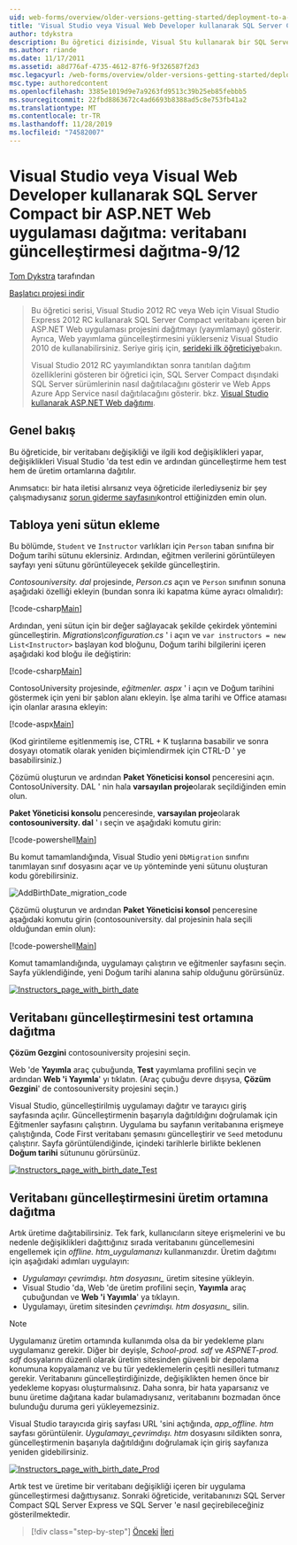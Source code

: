 ```yaml
---
uid: web-forms/overview/older-versions-getting-started/deployment-to-a-hosting-provider/deployment-to-a-hosting-provider-deploying-a-database-update-9-of-12
title: 'Visual Studio veya Visual Web Developer kullanarak SQL Server Compact bir ASP.NET Web uygulaması dağıtma: veritabanı güncelleştirmesi dağıtma-9/12 | Microsoft Docs'
author: tdykstra
description: Bu öğretici dizisinde, Visual Stu kullanarak bir SQL Server Compact veritabanı içeren bir ASP.NET Web uygulaması projesinin nasıl dağıtılacağı (yayımlanacağı) gösterilmektedir.
ms.author: riande
ms.date: 11/17/2011
ms.assetid: a8d776af-4735-4612-87f6-9f326587f2d3
msc.legacyurl: /web-forms/overview/older-versions-getting-started/deployment-to-a-hosting-provider/deployment-to-a-hosting-provider-deploying-a-database-update-9-of-12
msc.type: authoredcontent
ms.openlocfilehash: 3385e1019d9e7a9263fd9513c39b25eb85febbb5
ms.sourcegitcommit: 22fbd8863672c4ad6693b8388ad5c8e753fb41a2
ms.translationtype: MT
ms.contentlocale: tr-TR
ms.lasthandoff: 11/28/2019
ms.locfileid: "74582007"
---
```

# <a name="deploying-an-aspnet-web-application-with-sql-server-compact-using-visual-studio-or-visual-web-developer-deploying-a-database-update---9-of-12"></a>Visual Studio veya Visual Web Developer kullanarak SQL Server Compact bir ASP.NET Web uygulaması dağıtma: veritabanı güncelleştirmesi dağıtma-9/12

[Tom Dykstra](https://github.com/tdykstra) tarafından

[Başlatıcı projesi indir](https://code.msdn.microsoft.com/Deploying-an-ASPNET-Web-4e31366b)

> Bu öğretici serisi, Visual Studio 2012 RC veya Web için Visual Studio Express 2012 RC kullanarak SQL Server Compact veritabanı içeren bir ASP.NET Web uygulaması projesini dağıtmayı (yayımlamayı) gösterir. Ayrıca, Web yayımlama güncelleştirmesini yüklerseniz Visual Studio 2010 de kullanabilirsiniz. Seriye giriş için, [serideki ilk öğreticiye](deployment-to-a-hosting-provider-introduction-1-of-12.md)bakın.
> 
> Visual Studio 2012 RC yayımlandıktan sonra tanıtılan dağıtım özelliklerini gösteren bir öğretici için, SQL Server Compact dışındaki SQL Server sürümlerinin nasıl dağıtılacağını gösterir ve Web Apps Azure App Service nasıl dağıtılacağını gösterir. bkz. [Visual Studio kullanarak ASP.NET Web dağıtımı](../../deployment/visual-studio-web-deployment/introduction.md).

## <a name="overview"></a>Genel bakış

Bu öğreticide, bir veritabanı değişikliği ve ilgili kod değişiklikleri yapar, değişiklikleri Visual Studio 'da test edin ve ardından güncelleştirme hem test hem de üretim ortamlarına dağıtılır.

Anımsatıcı: bir hata iletisi alırsanız veya öğreticide ilerlediyseniz bir şey çalışmadıysanız [sorun giderme sayfasını](deployment-to-a-hosting-provider-creating-and-installing-deployment-packages-12-of-12.md)kontrol ettiğinizden emin olun.

## <a name="adding-a-new-column-to-a-table"></a>Tabloya yeni sütun ekleme

Bu bölümde, `Student` ve `Instructor` varlıkları için `Person` taban sınıfına bir Doğum tarihi sütunu eklersiniz. Ardından, eğitmen verilerini görüntüleyen sayfayı yeni sütunu görüntüleyecek şekilde güncelleştirin.

*Contosouniversity. dal* projesinde, *Person.cs* açın ve `Person` sınıfının sonuna aşağıdaki özelliği ekleyin (bundan sonra iki kapatma küme ayracı olmalıdır):

[!code-csharp[Main](deployment-to-a-hosting-provider-deploying-a-database-update-9-of-12/samples/sample1.cs)]

Ardından, yeni sütun için bir değer sağlayacak şekilde çekirdek yöntemini güncelleştirin. *Migrations\configuration.cs* ' i açın ve `var instructors = new List<Instructor>` başlayan kod bloğunu, Doğum tarihi bilgilerini içeren aşağıdaki kod bloğu ile değiştirin:

[!code-csharp[Main](deployment-to-a-hosting-provider-deploying-a-database-update-9-of-12/samples/sample2.cs)]

ContosoUniversity projesinde, *eğitmenler. aspx* ' i açın ve Doğum tarihini göstermek için yeni bir şablon alanı ekleyin. İşe alma tarihi ve Office ataması için olanlar arasına ekleyin:

[!code-aspx[Main](deployment-to-a-hosting-provider-deploying-a-database-update-9-of-12/samples/sample3.aspx)]

(Kod girintileme eşitlenmemiş ise, CTRL + K tuşlarına basabilir ve sonra dosyayı otomatik olarak yeniden biçimlendirmek için CTRL-D ' ye basabilirsiniz.)

Çözümü oluşturun ve ardından **Paket Yöneticisi konsol** penceresini açın. ContosoUniversity. DAL ' nin hala **varsayılan proje**olarak seçildiğinden emin olun.

**Paket Yöneticisi konsolu** penceresinde, **varsayılan proje**olarak **contosouniversity. dal** ' ı seçin ve aşağıdaki komutu girin:

[!code-powershell[Main](deployment-to-a-hosting-provider-deploying-a-database-update-9-of-12/samples/sample4.ps1)]

Bu komut tamamlandığında, Visual Studio yeni `DbMigration` sınıfını tanımlayan sınıf dosyasını açar ve `Up` yönteminde yeni sütunu oluşturan kodu görebilirsiniz.

![AddBirthDate_migration_code](deployment-to-a-hosting-provider-deploying-a-database-update-9-of-12/_static/image1.png)

Çözümü oluşturun ve ardından **Paket Yöneticisi konsol** penceresine aşağıdaki komutu girin (contosouniversity. dal projesinin hala seçili olduğundan emin olun):

[!code-powershell[Main](deployment-to-a-hosting-provider-deploying-a-database-update-9-of-12/samples/sample5.ps1)]

Komut tamamlandığında, uygulamayı çalıştırın ve eğitmenler sayfasını seçin. Sayfa yüklendiğinde, yeni Doğum tarihi alanına sahip olduğunu görürsünüz.

[![Instructors_page_with_birth_date](deployment-to-a-hosting-provider-deploying-a-database-update-9-of-12/_static/image3.png)](deployment-to-a-hosting-provider-deploying-a-database-update-9-of-12/_static/image2.png)

## <a name="deploying-the-database-update-to-the-test-environment"></a>Veritabanı güncelleştirmesini test ortamına dağıtma

**Çözüm Gezgini** contosouniversity projesini seçin.

Web 'de **Yayımla** araç çubuğunda, **Test** yayımlama profilini seçin ve ardından **Web 'i Yayımla**' yı tıklatın. (Araç çubuğu devre dışıysa, **Çözüm Gezgini**' de contosouniversity projesini seçin.)

Visual Studio, güncelleştirilmiş uygulamayı dağıtır ve tarayıcı giriş sayfasında açılır. Güncelleştirmenin başarıyla dağıtıldığını doğrulamak için Eğitmenler sayfasını çalıştırın. Uygulama bu sayfanın veritabanına erişmeye çalıştığında, Code First veritabanı şemasını güncelleştirir ve `Seed` metodunu çalıştırır. Sayfa görüntülendiğinde, içindeki tarihlerle birlikte beklenen **Doğum tarihi** sütununu görürsünüz.

[![Instructors_page_with_birth_date_Test](deployment-to-a-hosting-provider-deploying-a-database-update-9-of-12/_static/image5.png)](deployment-to-a-hosting-provider-deploying-a-database-update-9-of-12/_static/image4.png)

## <a name="deploying-the-database-update-to-the-production-environment"></a>Veritabanı güncelleştirmesini üretim ortamına dağıtma

Artık üretime dağıtabilirsiniz. Tek fark, kullanıcıların siteye erişmelerini ve bu nedenle değişiklikleri dağıttığınız sırada veritabanını güncellemesini engellemek için *offline. htm\_uygulamanızı* kullanmanızdır. Üretim dağıtımı için aşağıdaki adımları uygulayın:

- *Uygulamayı çevrimdışı. htm dosyasını\_* üretim sitesine yükleyin.
- Visual Studio 'da, Web 'de üretim profilini seçin, **Yayımla** araç çubuğundan ve **Web 'i Yayımla**' ya tıklayın.
- Uygulamayı, üretim sitesinden *çevrimdışı. htm dosyasını\_* silin.

> [!NOTE]
> Uygulamanız üretim ortamında kullanımda olsa da bir yedekleme planı uygulamanız gerekir. Diğer bir deyişle, *School-prod. sdf* ve *ASPNET-prod. sdf* dosyalarını düzenli olarak üretim sitesinden güvenli bir depolama konumuna kopyalamanız ve bu tür yedeklemelerin çeşitli nesilleri tutmanız gerekir. Veritabanını güncelleştirdiğinizde, değişiklikten hemen önce bir yedekleme kopyası oluşturmalısınız. Daha sonra, bir hata yaparsanız ve bunu üretime dağıtana kadar bulamadıysanız, veritabanını bozmadan önce bulunduğu duruma geri yükleyemezsiniz.

Visual Studio tarayıcıda giriş sayfası URL 'sini açtığında, *app\_offline. htm* sayfası görüntülenir. *Uygulamayı\_çevrimdışı. htm* dosyasını sildikten sonra, güncelleştirmenin başarıyla dağıtıldığını doğrulamak için giriş sayfanıza yeniden gidebilirsiniz.

[![Instructors_page_with_birth_date_Prod](deployment-to-a-hosting-provider-deploying-a-database-update-9-of-12/_static/image7.png)](deployment-to-a-hosting-provider-deploying-a-database-update-9-of-12/_static/image6.png)

Artık test ve üretime bir veritabanı değişikliği içeren bir uygulama güncelleştirmesi dağıttıysanız. Sonraki öğreticide, veritabanınızı SQL Server Compact SQL Server Express ve SQL Server 'e nasıl geçirebileceğiniz gösterilmektedir.

> [!div class="step-by-step"]
> [Önceki](deployment-to-a-hosting-provider-deploying-a-code-only-update-8-of-12.md)
> [İleri](deployment-to-a-hosting-provider-migrating-to-sql-server-10-of-12.md)
